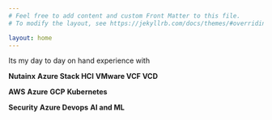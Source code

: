 ```yaml
---
# Feel free to add content and custom Front Matter to this file.
# To modify the layout, see https://jekyllrb.com/docs/themes/#overriding-theme-defaults

layout: home
---
```

Its my day to day on hand experience with

 **Nutainx**                **Azure Stack HCI**      **VMware VCF VCD**   

 **AWS**                    **Azure**                       **GCP**                      **Kubernetes**   

 **Security**               **Azure Devops**                **AI and ML**
 
